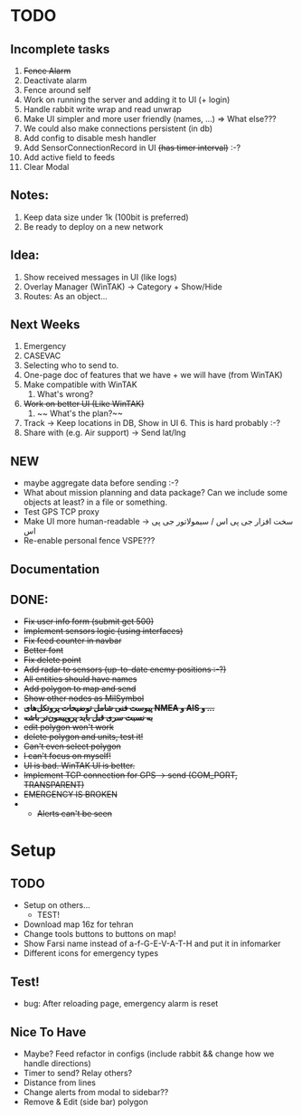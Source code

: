 # TODO

## Incomplete tasks
1. ~~Fence Alarm~~
2. Deactivate alarm
3. Fence around self
5. Work on running the server and adding it to UI (+ login)
8. Handle rabbit write wrap and read unwrap
9. Make UI simpler and more user friendly (names, ...) => What else???
10. We could also make connections persistent (in db)
11. Add config to disable mesh handler
12. Add SensorConnectionRecord in UI ~~(has timer interval)~~ :-?
13. Add active field to feeds
14. Clear Modal 

## Notes:
1. Keep data size under 1k (100bit is preferred)
2. Be ready to deploy on a new network

## Idea:
1. Show received messages in UI (like logs)
3. Overlay Manager (WinTAK) -> Category + Show/Hide
4. Routes: As an object...

## Next Weeks
1. Emergency
2. CASEVAC
3. Selecting who to send to.
4. One-page doc of features that we have + we will have (from WinTAK) 
5. Make compatible with WinTAK
   1. What's wrong?
2. ~~Work on better UI (Like WinTAK)~~
   1. ~~ What's the plan?~~
6. Track -> Keep locations in DB, Show in UI
   6. This is hard probably :-?
8. Share with (e.g. Air support) -> Send lat/lng

## NEW

- maybe aggregate data before sending :-?
- What about mission planning and data package? Can we include some objects at least? in a file or something.
- Test GPS TCP proxy
- Make UI more human-readable -> سخت افزار جی پی اس / سیمولاتور جی پی اس
- Re-enable personal fence
  VSPE???



## Documentation

## DONE:
- ~~Fix user info form (submit get 500)~~
- ~~Implement sensors logic (using interfaces)~~
- ~~Fix feed counter in navbar~~
- ~~Better font~~
- ~~Fix delete point~~
- ~~Add radar to sensors (up-to-date enemy positions :-?)~~
- ~~All entities should have names~~
- ~~Add polygon to map and send~~
- ~~Show other nodes as MilSymbol~~
- ~~**پیوست فنی شامل توضیحات پروتکل‌های NMEA و AIS و ...**~~
- ~~**به نسبت سری قبل باید پروپیمون‌تر باشه**~~
- ~~edit polygon won't work~~
- ~~delete polygon and units, test it!~~
- ~~Can't even select polygon~~
- ~~I can't focus on myself!~~
- ~~UI is bad. WinTAK UI is better.~~
- ~~Implement TCP connection for GPS -> send (COM_PORT, TRANSPARENT)~~
- ~~EMERGENCY IS BROKEN~~
- - ~~Alerts can't be seen~~

# Setup
## TODO
- Setup on others...
  - TEST!
- Download map 16z for tehran
- Change tools buttons to buttons on map!
- Show Farsi name instead of a-f-G-E-V-A-T-H and put it in infomarker
- Different icons for emergency types 

## Test!
- bug: After reloading page, emergency alarm is reset

## Nice To Have
- Maybe? Feed refactor in configs (include rabbit && change how we handle directions)
- Timer to send? Relay others?
- Distance from lines
- Change alerts from modal to sidebar??
- Remove & Edit (side bar) polygon